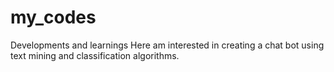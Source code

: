 # my_codes
Developments and learnings
Here am interested in creating a chat bot using text mining and classification algorithms.
